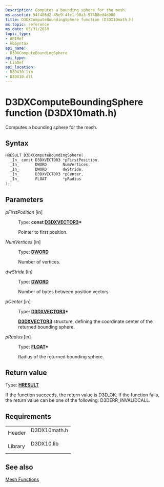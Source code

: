 ```yaml
---
Description: Computes a bounding sphere for the mesh.
ms.assetid: 54f486d2-45e9-4fc1-90a3-97488ed4d900
title: D3DXComputeBoundingSphere function (D3DX10math.h)
ms.topic: reference
ms.date: 05/31/2018
topic_type: 
- APIRef
- kbSyntax
api_name: 
- D3DXComputeBoundingSphere
api_type: 
- LibDef
api_location: 
- D3DX10.lib
- D3DX10.dll
---
```


# D3DXComputeBoundingSphere function (D3DX10math.h)

Computes a bounding sphere for the mesh.

## Syntax


```C++
HRESULT D3DXComputeBoundingSphere(
  _In_ const D3DXVECTOR3 *pFirstPosition,
  _In_       DWORD       NumVertices,
  _In_       DWORD       dwStride,
  _In_       D3DXVECTOR3 *pCenter,
  _In_       FLOAT       *pRadius
);
```



## Parameters

<dl> <dt>

*pFirstPosition* \[in\]
</dt> <dd>

Type: **const [**D3DXVECTOR3**](../direct3d9/d3dxvector3.md)\***

Pointer to first position.

</dd> <dt>

*NumVertices* \[in\]
</dt> <dd>

Type: **[**DWORD**](../winprog/windows-data-types.md)**

Number of vertices.

</dd> <dt>

*dwStride* \[in\]
</dt> <dd>

Type: **[**DWORD**](../winprog/windows-data-types.md)**

Number of bytes between position vectors.

</dd> <dt>

*pCenter* \[in\]
</dt> <dd>

Type: **[**D3DXVECTOR3**](../direct3d9/d3dxvector3.md)\***

[**D3DXVECTOR3**](d3d10-d3dxvector3.md) structure, defining the coordinate center of the returned bounding sphere.

</dd> <dt>

*pRadius* \[in\]
</dt> <dd>

Type: **[**FLOAT**](../winprog/windows-data-types.md)\***

Radius of the returned bounding sphere.

</dd> </dl>

## Return value

Type: **[**HRESULT**](https://msdn.microsoft.com/library/Bb401631(v=MSDN.10).aspx)**

If the function succeeds, the return value is D3D\_OK. If the function fails, the return value can be one of the following: D3DERR\_INVALIDCALL.

## Requirements



|                    |                                                                                         |
|--------------------|-----------------------------------------------------------------------------------------|
| Header<br/>  | <dl> <dt>D3DX10math.h</dt> </dl> |
| Library<br/> | <dl> <dt>D3DX10.lib</dt> </dl>   |



## See also

<dl> <dt>

[Mesh Functions](d3d10-graphics-reference-d3dx10-functions-mesh.md)
</dt> </dl>

 

 
